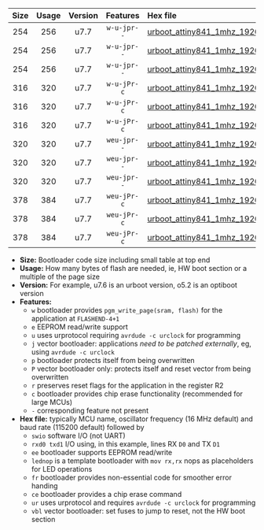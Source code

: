 |Size|Usage|Version|Features|Hex file|
|:-:|:-:|:-:|:-:|:--|
|254|256|u7.7|`w-u-jpr--`|[urboot_attiny841_1mhz_19200bps_swio_rxa2_txa1_lednop_ur_vbl.hex](https://raw.githubusercontent.com/stefanrueger/urboot.hex/main/mcus/attiny841/fcpu_1mhz/19200_bps/urboot_attiny841_1mhz_19200bps_swio_rxa2_txa1_lednop_ur_vbl.hex)|
|254|256|u7.7|`w-u-jpr--`|[urboot_attiny841_1mhz_19200bps_swio_rxa4_txa5_lednop_ur_vbl.hex](https://raw.githubusercontent.com/stefanrueger/urboot.hex/main/mcus/attiny841/fcpu_1mhz/19200_bps/urboot_attiny841_1mhz_19200bps_swio_rxa4_txa5_lednop_ur_vbl.hex)|
|254|256|u7.7|`w-u-jpr--`|[urboot_attiny841_1mhz_19200bps_swio_rxb2_txa7_lednop_ur_vbl.hex](https://raw.githubusercontent.com/stefanrueger/urboot.hex/main/mcus/attiny841/fcpu_1mhz/19200_bps/urboot_attiny841_1mhz_19200bps_swio_rxb2_txa7_lednop_ur_vbl.hex)|
|316|320|u7.7|`w-u-jPr-c`|[urboot_attiny841_1mhz_19200bps_swio_rxa2_txa1_lednop_fr_ce_ur_vbl.hex](https://raw.githubusercontent.com/stefanrueger/urboot.hex/main/mcus/attiny841/fcpu_1mhz/19200_bps/urboot_attiny841_1mhz_19200bps_swio_rxa2_txa1_lednop_fr_ce_ur_vbl.hex)|
|316|320|u7.7|`w-u-jPr-c`|[urboot_attiny841_1mhz_19200bps_swio_rxa4_txa5_lednop_fr_ce_ur_vbl.hex](https://raw.githubusercontent.com/stefanrueger/urboot.hex/main/mcus/attiny841/fcpu_1mhz/19200_bps/urboot_attiny841_1mhz_19200bps_swio_rxa4_txa5_lednop_fr_ce_ur_vbl.hex)|
|316|320|u7.7|`w-u-jPr-c`|[urboot_attiny841_1mhz_19200bps_swio_rxb2_txa7_lednop_fr_ce_ur_vbl.hex](https://raw.githubusercontent.com/stefanrueger/urboot.hex/main/mcus/attiny841/fcpu_1mhz/19200_bps/urboot_attiny841_1mhz_19200bps_swio_rxb2_txa7_lednop_fr_ce_ur_vbl.hex)|
|320|320|u7.7|`weu-jpr--`|[urboot_attiny841_1mhz_19200bps_swio_rxa2_txa1_ee_lednop_ur_vbl.hex](https://raw.githubusercontent.com/stefanrueger/urboot.hex/main/mcus/attiny841/fcpu_1mhz/19200_bps/urboot_attiny841_1mhz_19200bps_swio_rxa2_txa1_ee_lednop_ur_vbl.hex)|
|320|320|u7.7|`weu-jpr--`|[urboot_attiny841_1mhz_19200bps_swio_rxa4_txa5_ee_lednop_ur_vbl.hex](https://raw.githubusercontent.com/stefanrueger/urboot.hex/main/mcus/attiny841/fcpu_1mhz/19200_bps/urboot_attiny841_1mhz_19200bps_swio_rxa4_txa5_ee_lednop_ur_vbl.hex)|
|320|320|u7.7|`weu-jpr--`|[urboot_attiny841_1mhz_19200bps_swio_rxb2_txa7_ee_lednop_ur_vbl.hex](https://raw.githubusercontent.com/stefanrueger/urboot.hex/main/mcus/attiny841/fcpu_1mhz/19200_bps/urboot_attiny841_1mhz_19200bps_swio_rxb2_txa7_ee_lednop_ur_vbl.hex)|
|378|384|u7.7|`weu-jPr-c`|[urboot_attiny841_1mhz_19200bps_swio_rxa2_txa1_ee_lednop_fr_ce_ur_vbl.hex](https://raw.githubusercontent.com/stefanrueger/urboot.hex/main/mcus/attiny841/fcpu_1mhz/19200_bps/urboot_attiny841_1mhz_19200bps_swio_rxa2_txa1_ee_lednop_fr_ce_ur_vbl.hex)|
|378|384|u7.7|`weu-jPr-c`|[urboot_attiny841_1mhz_19200bps_swio_rxa4_txa5_ee_lednop_fr_ce_ur_vbl.hex](https://raw.githubusercontent.com/stefanrueger/urboot.hex/main/mcus/attiny841/fcpu_1mhz/19200_bps/urboot_attiny841_1mhz_19200bps_swio_rxa4_txa5_ee_lednop_fr_ce_ur_vbl.hex)|
|378|384|u7.7|`weu-jPr-c`|[urboot_attiny841_1mhz_19200bps_swio_rxb2_txa7_ee_lednop_fr_ce_ur_vbl.hex](https://raw.githubusercontent.com/stefanrueger/urboot.hex/main/mcus/attiny841/fcpu_1mhz/19200_bps/urboot_attiny841_1mhz_19200bps_swio_rxb2_txa7_ee_lednop_fr_ce_ur_vbl.hex)|

- **Size:** Bootloader code size including small table at top end
- **Usage:** How many bytes of flash are needed, ie, HW boot section or a multiple of the page size
- **Version:** For example, u7.6 is an urboot version, o5.2 is an optiboot version
- **Features:**
  + `w` bootloader provides `pgm_write_page(sram, flash)` for the application at `FLASHEND-4+1`
  + `e` EEPROM read/write support
  + `u` uses urprotocol requiring `avrdude -c urclock` for programming
  + `j` vector bootloader: applications *need to be patched externally*, eg, using `avrdude -c urclock`
  + `p` bootloader protects itself from being overwritten
  + `P` vector bootloader only: protects itself and reset vector from being overwritten
  + `r` preserves reset flags for the application in the register R2
  + `c` bootloader provides chip erase functionality (recommended for large MCUs)
  + `-` corresponding feature not present
- **Hex file:** typically MCU name, oscillator frequency (16 MHz default) and baud rate (115200 default) followed by
  + `swio` software I/O (not UART)
  + `rxd0 txd1` I/O using, in this example, lines RX `D0` and TX `D1`
  + `ee` bootloader supports EEPROM read/write
  + `lednop` is a template bootloader with `mov rx,rx` nops as placeholders for LED operations
  + `fr` bootloader provides non-essential code for smoother error handing
  + `ce` bootloader provides a chip erase command
  + `ur` uses urprotocol and requires `avrdude -c urclock` for programming
  + `vbl` vector bootloader: set fuses to jump to reset, not the HW boot section
